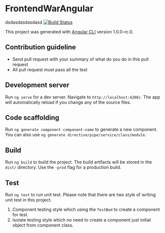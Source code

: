 # FrontendWarAngular
dsdasdasdasdasd
[![Build Status](https://travis-ci.org/zixsma/frontend-war-angular.svg?branch=master)](https://travis-ci.org/zixsma/frontend-war-angular)

This project was generated with [Angular CLI](https://github.com/angular/angular-cli) version 1.0.0-rc.0.

## Contribution guideline
* Send pull request with your summary of what do you do in this pull request
* All pull request must pass all the test

## Development server
Run `ng serve` for a dev server. Navigate to `http://localhost:4200/`. The app will automatically reload if you change any of the source files.

## Code scaffolding

Run `ng generate component component-name` to generate a new component. You can also use `ng generate directive/pipe/service/class/module`.

## Build

Run `ng build` to build the project. The build artifacts will be stored in the `dist/` directory. Use the `-prod` flag for a production build.

## Test
Run `ng test` to run unit test. Please note that there are two style of writing unit test in this project. 
1. Component testing style which using the `TestBed` to create a component for test. 
2. Isolate testing style which no need to create a component just initial object from component class.

